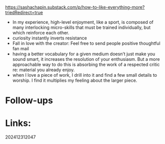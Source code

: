 https://sashachapin.substack.com/p/how-to-like-everything-more?triedRedirect=true

- In my experience, high-level enjoyment, like a sport, is composed of many interlocking micro-skills that must be trained individually, but which reinforce each other.
- curiosity instantly inverts resistance
- Fall in love with the creator: Feel free to send people positive thoughtful fan mail
- having a better vocabulary for a given medium doesn’t just make you sound smart, it increases the resolution of your enthusiasm. But a more approachable way to do this is absorbing the work of a respected critic re: material you already enjoy.
- when I love a piece of work, I drill into it and find a few small details to worship. I find it multiplies my feeling about the larger piece.


# Follow-ups


# Links: 



202412312047

